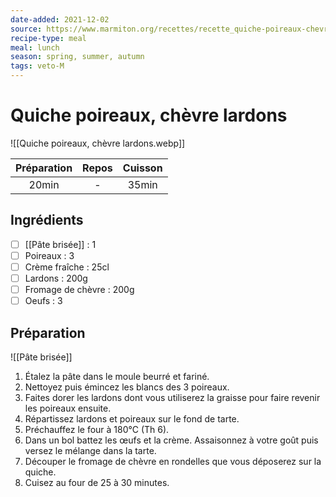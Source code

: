 ```yaml
---
date-added: 2021-12-02
source: https://www.marmiton.org/recettes/recette_quiche-poireaux-chevre-lardons_22275.aspx
recipe-type: meal
meal: lunch
season: spring, summer, autumn
tags: veto-M
---
```


# Quiche poireaux, chèvre lardons

![[Quiche poireaux, chèvre lardons.webp]]

| Préparation | Repos | Cuisson |
|:-----------:|:-----:|:-------:|
|    20min    |   -   |  35min  |

## Ingrédients

- [ ] [[Pâte brisée]] : 1
- [ ] Poireaux : 3
- [ ] Crème fraîche : 25cl
- [ ] Lardons : 200g
- [ ] Fromage de chèvre : 200g
- [ ] Oeufs : 3

## Préparation

![[Pâte brisée]]

1. Étalez la pâte dans le moule beurré et fariné.
2. Nettoyez puis émincez les blancs des 3 poireaux.
3. Faites dorer les lardons dont vous utiliserez la graisse pour faire revenir les poireaux ensuite.
4. Répartissez lardons et poireaux sur le fond de tarte.
5. Préchauffez le four à 180°C (Th 6).
6. Dans un bol battez les œufs et la crème. Assaisonnez à votre goût puis versez le mélange dans la tarte.
7. Découper le fromage de chèvre en rondelles que vous déposerez sur la quiche.
8. Cuisez au four de 25 à 30 minutes.
